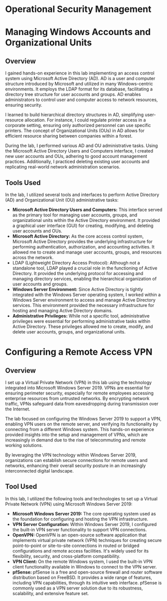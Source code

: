 # Operational Security Management
<h1> Managing Windows Accounts and Organizational Units </h1>
<h2> Overview </h2>
<p>
  I gained hands-on experience in this lab implementing an access control system using Microsoft Active Directory (AD). AD is a user and computer structure introduced by Microsoft and utilized in many Windows-centric environments. It employs the LDAP format for its database, facilitating a directory tree structure for user accounts and groups. AD enables administrators to control user and computer access to network resources, ensuring security.

I learned to build hierarchical directory structures in AD, simplifying user-resource allocation. For instance, I could regulate printer access in a corporate setting, ensuring only authorized personnel can use specific printers. The concept of Organizational Units (OUs) in AD allows for efficient resource sharing between companies within a forest.

During the lab, I performed various AD and OU administrative tasks. Using the Microsoft Active Directory Users and Computers interface, I created new user accounts and OUs, adhering to good account management practices. Additionally, I practiced deleting existing user accounts and replicating real-world network administration scenarios.
</p>
<h2> Tools Used </h2>
<p>
  In the lab, I utilized several tools and interfaces to perform Active Directory (AD) and Organizational Unit (OU) administrative tasks:
</p>
<ul>
  <li> <strong> Microsoft Active Directory Users and Computers:</strong> This interface served as the primary tool for managing user accounts, groups, and organizational units within the Active Directory environment. It provided a graphical user interface (GUI) for creating, modifying, and deleting user accounts and OUs. </li>
  <li> <strong> Microsoft Active Directory:</strong> As the core access control system, Microsoft Active Directory provides the underlying infrastructure for performing authentication, authorization, and accounting activities. It allowed me to create and manage user accounts, groups, and resources across the network. </li>
  <li> <srong> LDAP (Lightweight Directory Access Protocol):</srong> Although not a standalone tool, LDAP played a crucial role in the functioning of Active Directory. It provided the underlying protocol for accessing and managing directory services, enabling the hierarchical organization of user accounts and groups. </li>
  <li> <strong> Windows Server Environment:</strong> Since Active Directory is tightly integrated with the Windows Server operating system, I  worked within a Windows Server environment to access and manage Active Directory services. This environment provided the necessary infrastructure for hosting and managing Active Directory domains. </li>
  <li> <strong> Administrative Privileges:</strong> While not a specific tool, administrative privileges were essential for performing administrative tasks within Active Directory. These privileges allowed me to create, modify, and delete user accounts, groups, and organizational units. </li>
</ul>

<h1> Configuring a Remote Access VPN </h1>
<h2> Overview </h2>
<p>
  I set up a Virtual Private Network (VPN) in this lab using the technology integrated into Microsoft Windows Server 2019. VPNs are essential for ensuring perimeter security, especially for remote employees accessing enterprise resources from untrusted networks. By encrypting network traffic, VPNs safeguard data from eavesdropping during transmission over the Internet.

The lab focused on configuring the Windows Server 2019 to support a VPN, enabling VPN users on the remote server, and verifying its functionality by connecting from a different Windows system. This hands-on experience provided insights into the setup and management of VPNs, which are increasingly in demand due to the rise of telecommuting and remote working solutions.

By leveraging the VPN technology within Windows Server 2019, organizations can establish secure connections for remote users and networks, enhancing their overall security posture in an increasingly interconnected digital landscape.
</p>
<h2> Tool Used </h2>
<p>
  In this lab, I utilized the following tools and technologies to set up a Virtual Private Network (VPN) using Microsoft Windows Server 2019:
</p>
<ul>
  <li><strong> Microsoft Windows Server 2019: </strong> The core operating system used as the foundation for configuring and hosting the VPN infrastructure. </li>
  <li><strong> VPN Server Configuration: </strong> Within Windows Server 2019, I configured the built-in VPN server functionality to support VPN connections. </li>
  <li><strong> OpenVPN: </strong> OpenVPN is an open-source software application that implements virtual private network (VPN) techniques for creating secure point-to-point or site-to-site connections in routed or bridged configurations and remote access facilities. It's widely used for its flexibility, security, and cross-platform compatibility. </li>
  <li><strong> VPN Client:  </strong> On the remote Windows system, I used the built-in VPN client functionality available in Windows to connect to the VPN server.</li>
  <li><strong> pfSense: </strong> pfSense is a free and open-source firewall and router software distribution based on FreeBSD. It provides a wide range of features, including VPN capabilities, through its intuitive web interface. pfSense is commonly used as a VPN server solution due to its robustness, scalability, and extensive feature set. </li>
</ul>

